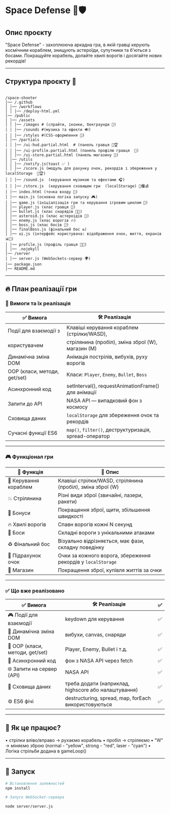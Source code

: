 # Space Defense 🚀🛡️

## Опис проєкту  

"Space Defense" - захоплююча аркадна гра, в якій гравці керують космічним кораблем, знищують астероїди, супутники та б'ються з босами. Покращуйте корабель, долайте хвилі ворогів і досягайте нових рекордів!

---

## Структура проєкту 📂

```plaintext

/space-shooter  
│── /.github
│ │── /workflows
│ │ │── /deploy-html.yml
│── /public  
│ │── /assets  
│ │ │── /images # (спрайти, іконки, бекграунди 💾)  
│ │ │── /sounds #(музика та ефекти 🔊)  
│ │ │── /styles #(CSS-оформлення 🎨)
│ │── /partials  
│ │ │── /ui-hud.partial.html  # (панель гравця 🧑🏆  
│ │ │── /ui-profile.partial.html (панель профілю гравця  👤)  
│ │ │── /ui-store.partial.html (панель магазину 🛒)
│ │── /utils  
│ │ │── /notify.js(toast ✅ )  
│ │ │── /score.js (модуль для рахунку очок, рекордів і збереження у localStorage  🎯🏆)
│ │ │── /sound.js  (керування музикою та ефектами 🎧)  
│ │ │── /store.js  (керування сховищем гри  (localStorage) 💾🔇💰
│ │── index.html (точка входу 🧠)
│ │── main.js (основна логіка запуску 🎮)  
│ │── game.js (ініціалізація гри та керування ігровим циклом 🔁)  
│ │── player.js (клас гравця 🚀)  
│ │── bullet.js (клас снарядів 🔫💥)
│ │── asteroid.js (клас астероідів 🌌)
│ │── enemy.js (клас ворогів 🔥)  
│ │── boss.js (клас босів 👾)  
│ │── finalBoss.js (фінальний бос ♻️)  
│ │── ui.js (інтерфейс користувача: відображення очок, життя, екранів 📊🎁)
│ │── profile.js (профіль гравця 👩‍🚀)  
│ │── .nojekyll  
│── /server  
│ │── server.js (WebSockets-сервер 🌍)  
│── package.json  
│── README.md

```

---

## 🔥 План реалізації гри

### 🎯 Вимоги та їх реалізація

| ✅ **Вимога**                 | 🛠 **Реалізація**                                      |
|-------------------------------|--------------------------------------------------------|
| Події для взаємодії з         | Клавіші керування кораблем (стрілки/WASD),             |
| користувачем                  | стрілянина (пробіл), зміна зброї (W),  магазин (М)     |
| Динамічна зміна DOM           | Анімація пострілів, вибухів, руху ворогів              |
| OOP (класи, методи, get/set)  | Класи: `Player`, `Enemy`, `Bullet`, `Boss`             |
| Асинхронний код               | setInterval(), requestAnimationFrame() для анімації    |
| Запити до API                 | NASA API — випадковий фон з космосу                    |
| Сховища даних                 |`localStorage` для збереження очок та рекордів          |
| Сучасні функції ES6           | `map()`, `filter()`, деструктуризація, spread-оператор |

---

### 🎮 Функціонал гри

| 📌 **Функція**                | 🎯 **Опис**                                                 |
|--------------------------------|-------------------------------------------------------------|
| 🚀 Керування кораблем         | Клавіші стрілки/WASD, стрілянина (пробіл), зміна зброї (W)   |
| 💥 Стрілянина                 | Різні види зброї (звичайні, лазери, ракети)                  |
| 🎁 Бонуси                     | Покращення зброї, щити, збільшення швидкості                 |
| 🔥 Хвилі ворогів              | Спавн ворогів кожні N секунд                                 |
| 👾 Боси                       | Складні вороги з унікальними атаками                         |
| ♻️ Фінальний бос              | Візуально відрізняється, має фази, складну поведінку         |
| 🎯 Підрахунок очок            | Очки за кожного ворога, збереження рекордів у `localStorage` |
| 🛒 Магазин                    | Покращення зброї, купівля життів за очки                     |

---

### ✅ Що вже реалізовано

| ✅ **Вимога**                   | 🛠 **Реалізація**                                    |  ✅ |
|---------------------------------|------------------------------------------------------|------|
| 🎮 Події для взаємодії          | keydown для керування                                |  ✅ |
| 🧱 Динамічна зміна DOM          | вибухи, canvas, снаряди                              |  ✅ |
| 🧠 OOP (класи, методи, get/set) | Player, Enemy, Bullet і т.д.                         |  ✅ |
|  🔁 Асинхронний код             | фон з NASA API через fetch                           |  ✅ |
| 🌐 Запити на сервер (API)       | NASA API                                             |  ✅ |
| 💾 Сховища даних                | треба додати (наприклад, highscore або налаштування) |  ✅ |
| ⚙️ ES6 фічі                     | destructuring, spread, map, forEach використовуються |  ✅ |

---

## 📌 Як це працює?

• стрілки вліво/вправо → рухаємо корабель
• пробіл → стріляємо
• "W" → міняємо зброю (normal - "yellow", strong - "red", laser - "cyan")
• Логіка стрільби додана в gameLoop()

---

## 📌 Запуск

```bash
# Встановлення залежностей
npm install

# Запуск WebSocket-сервера

node server/server.js
